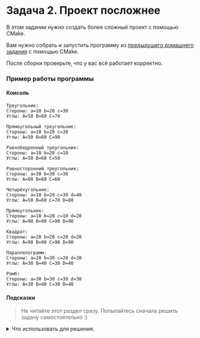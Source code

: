 # Задача 2. Проект посложнее
В этом задании нужно создать более сложный проект с помощью CMake.

Вам нужно собрать и запустить программу из [предыдущего домашнего задания](https://github.com/Knesin/HomeWork-2.6.3) с помощью CMake.

После сборки проверьте, что у вас всё работает корректно.

### Пример работы программы
#### Консоль
```
Треугольник:
Стороны: a=10 b=20 c=30
Углы: A=50 B=60 C=70

Прямоугольный треугольник:
Стороны: a=10 b=20 c=30
Углы: A=50 B=60 C=90

Равнобедренный треугольник:
Стороны: a=10 b=20 c=10
Углы: A=50 B=60 C=50

Равносторонний треугольник:
Стороны: a=30 b=30 c=30
Углы: A=60 B=60 C=60

Четырёхугольник:
Стороны: a=10 b=20 c=30 d=40
Углы: A=50 B=60 C=70 D=80

Прямоугольник:
Стороны: a=10 b=20 c=10 d=20
Углы: A=90 B=90 C=90 D=90

Квадрат:
Стороны: a=20 b=20 c=20 d=20
Углы: A=90 B=90 C=90 D=90

Параллелограмм:
Стороны: a=20 b=30 c=20 d=30
Углы: A=30 B=40 C=30 D=40

Ромб:
Стороны: a=30 b=30 c=30 d=30
Углы: A=30 B=40 C=30 D=40
```

#### Подсказки

> Не читайте этот раздел сразу. Попытайтесь сначала решить задачу самостоятельно :)

<details>

<summary>Что использовать для решения.</summary>

Этот проект отличается от простейшего только бо́льшим количеством файлов.

Не забудьте добавить пути ко всем файлам исходного кода, заголовочным в том числе, в команду `add_executable`. Пути к файлам разделяются пробелом.

 Для успешной сборки вам нужно следить за расположением заголовочных файлов и файлов исходного кода в вашей директории проекта, за путями в команде `add_executable` и относительными путями при подключении заголовочных файлов с помощью директивы `#include`.

</details>